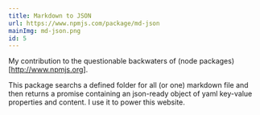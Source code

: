 ```yaml
---
title: Markdown to JSON
url: https://www.npmjs.com/package/md-json
mainImg: md-json.png
id: 5
---
```


My contribution to the questionable backwaters of (node packages)[http://www.npmjs.org].

This package searchs a defined folder for all (or one) markdown file and then returns a promise containing an json-ready object of yaml key-value properties and content. I use it to power this website.

